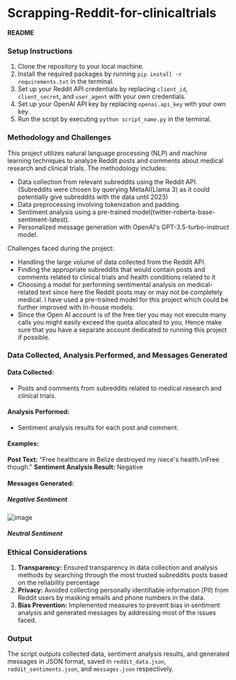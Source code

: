 # Scrapping-Reddit-for-clinicaltrials
**README**

### Setup Instructions
1. Clone the repository to your local machine.
2. Install the required packages by running `pip install -r requirements.txt` in the terminal.
3. Set up your Reddit API credentials by replacing `client_id`, `client_secret`, and `user_agent` with your own credentials.
4. Set up your OpenAI API key by replacing `openai.api_key` with your own key.
5. Run the script by executing `python script_name.py` in the terminal.

### Methodology and Challenges
This project utilizes natural language processing (NLP) and machine learning techniques to analyze Reddit posts and comments about medical research and clinical trials. The methodology includes:
- Data collection from relevant subreddits using the Reddit API.(Subreddits were chosen by querying MetaAI(Llama 3) as it could potentially give subreddits with the data until 2023) 
- Data preprocessing involving tokenization and padding.
- Sentiment analysis using a pre-trained model(twitter-roberta-base-sentiment-latest).
- Personalized message generation with OpenAI's GPT-3.5-turbo-instruct model.

Challenges faced during the project:
- Handling the large volume of data collected from the Reddit API.
- Finding the appropriate subreddits that would contain posts and comments related to clinical trials and health conditions related to it
- Choosing a model for performing sentimental analysis on medical-related text since here the Reddit posts may or may not be completely medical. I have used a pre-trained model for this project which could be further improved with In-house models.
- Since the Open AI account is of the free tier you may not execute many calls you might easily exceed the quota allocated to you, Hence make sure that you have a separate account dedicated to running this project if possible.

### Data Collected, Analysis Performed, and Messages Generated
#### Data Collected:
- Posts and comments from subreddits related to medical research and clinical trials.
#### Analysis Performed:
- Sentiment analysis results for each post and comment.
#### Examples:
  **Post Text:** "Free healthcare in Belize destroyed my niece's health.\nFree though."
  **Sentiment Analysis Result:** Negative
#### Messages Generated:
##### Negative Sentiment
![image](https://github.com/hrkkumar/Scrapping-Reddit-for-clinicaltrials/assets/163475218/ea52c35e-a6bd-4f55-898b-b1cd1c49abc5)

##### Neutral Sentiment



### Ethical Considerations
1. **Transparency:** Ensured transparency in data collection and analysis methods by searching through the most trusted subreddits posts based on the reliability percentage
2. **Privacy:** Avoided collecting personally identifiable information (PII) from Reddit users by masking emails and phone numbers in the data.
3. **Bias Prevention:** Implemented measures to prevent bias in sentiment analysis and generated messages by addressing most of the issues faced.


### Output
The script outputs collected data, sentiment analysis results, and generated messages in JSON format, saved in `reddit_data.json`, `reddit_sentiments.json`, and `messages.json` respectively.
